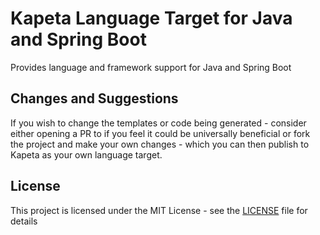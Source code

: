 # Kapeta Language Target for Java and Spring Boot

Provides language and framework support for Java and Spring Boot

## Changes and Suggestions

If you wish to change the templates or code being generated - consider either opening a PR to if you feel it could be universally beneficial or fork the project and make your own changes - which you can then publish to Kapeta as your own language target.

## License

This project is licensed under the MIT License - see the [LICENSE](LICENSE) file for details
